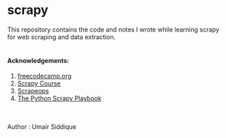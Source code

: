 # scrapy
This repository contains the code and notes I wrote while learning scrapy for web scraping and data extraction.
<br>
<br>
#### Acknowledgements:
1. [freecodecamp.org](https://www.youtube.com/@freecodecamp)
2. [Scrapy Course](https://www.youtube.com/watch?v=mBoX_JCKZTE&list=PLDu63tdZPqVn-r8iKsI7aNP6-1zeP0tuH&index=2)
3. [Scrapeops](https://scrapeops.io/)
4. [The Python Scrapy Playbook](https://scrapeops.io/python-scrapy-playbook/)
<br>
<br>
Author : Umair Siddique
